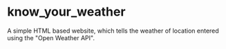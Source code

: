 # know_your_weather
A simple HTML based website, which tells the weather of location entered using the "Open Weather API".
